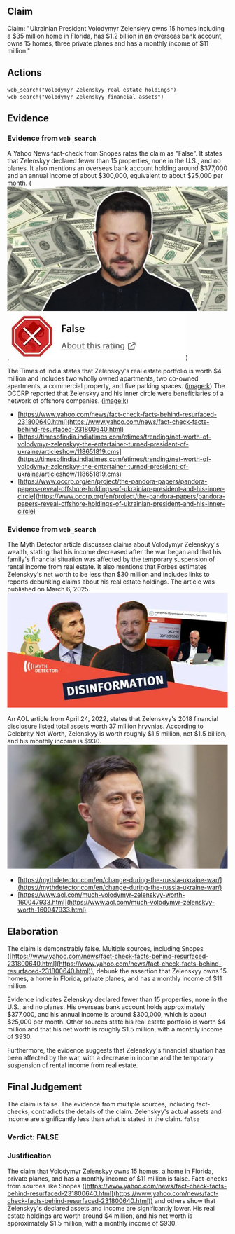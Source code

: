 ## Claim
Claim: "Ukrainian President Volodymyr Zelenskyy owns 15 homes including a $35 million home in Florida, has $1.2 billion in an overseas bank account, owns 15 homes, three private planes and has a monthly income of $11 million."

## Actions
```
web_search("Volodymyr Zelenskyy real estate holdings")
web_search("Volodymyr Zelenskyy financial assets")
```

## Evidence
### Evidence from `web_search`
A Yahoo News fact-check from Snopes rates the claim as "False". It states that Zelenskyy declared fewer than 15 properties, none in the U.S., and no planes. It also mentions an overseas bank account holding around $377,000 and an annual income of about $300,000, equivalent to about $25,000 per month. (![image 524](media/2025-08-06_17-47-1754502455-991461.jpg), ![image 525](media/2025-08-06_17-47-1754502456-175388.jpg))

The Times of India states that Zelenskyy's real estate portfolio is worth $4 million and includes two wholly owned apartments, two co-owned apartments, a commercial property, and five parking spaces. (<image:k>) The OCCRP reported that Zelenskyy and his inner circle were beneficiaries of a network of offshore companies. (<image:k>)

*   [https://www.yahoo.com/news/fact-check-facts-behind-resurfaced-231800640.html](https://www.yahoo.com/news/fact-check-facts-behind-resurfaced-231800640.html)
*   [https://timesofindia.indiatimes.com/etimes/trending/net-worth-of-volodymyr-zelenskyy-the-entertainer-turned-president-of-ukraine/articleshow/118651819.cms](https://timesofindia.indiatimes.com/etimes/trending/net-worth-of-volodymyr-zelenskyy-the-entertainer-turned-president-of-ukraine/articleshow/118651819.cms)
*   [https://www.occrp.org/en/project/the-pandora-papers/pandora-papers-reveal-offshore-holdings-of-ukrainian-president-and-his-inner-circle](https://www.occrp.org/en/project/the-pandora-papers/pandora-papers-reveal-offshore-holdings-of-ukrainian-president-and-his-inner-circle)


### Evidence from `web_search`
The Myth Detector article discusses claims about Volodymyr Zelenskyy's wealth, stating that his income decreased after the war began and that his family's financial situation was affected by the temporary suspension of rental income from real estate. It also mentions that Forbes estimates Zelenskyy's net worth to be less than $30 million and includes links to reports debunking claims about his real estate holdings. The article was published on March 6, 2025. ![image 1930](media/2025-08-07_19-23-1754594600-089015.jpg)

An AOL article from April 24, 2022, states that Zelenskyy's 2018 financial disclosure listed total assets worth 37 million hryvnias. According to Celebrity Net Worth, Zelenskyy is worth roughly $1.5 million, not $1.5 billion, and his monthly income is $930. ![image 1936](media/2025-08-07_19-23-1754594629-424939.jpg)
*   [https://mythdetector.com/en/change-during-the-russia-ukraine-war/](https://mythdetector.com/en/change-during-the-russia-ukraine-war/)
*   [https://www.aol.com/much-volodymyr-zelenskyy-worth-160047933.html](https://www.aol.com/much-volodymyr-zelenskyy-worth-160047933.html)


## Elaboration
The claim is demonstrably false. Multiple sources, including Snopes ([https://www.yahoo.com/news/fact-check-facts-behind-resurfaced-231800640.html](https://www.yahoo.com/news/fact-check-facts-behind-resurfaced-231800640.html)), debunk the assertion that Zelenskyy owns 15 homes, a home in Florida, private planes, and has a monthly income of $11 million.

Evidence indicates Zelenskyy declared fewer than 15 properties, none in the U.S., and no planes. His overseas bank account holds approximately $377,000, and his annual income is around $300,000, which is about $25,000 per month. Other sources state his real estate portfolio is worth $4 million and that his net worth is roughly $1.5 million, with a monthly income of $930.

Furthermore, the evidence suggests that Zelenskyy's financial situation has been affected by the war, with a decrease in income and the temporary suspension of rental income from real estate.


## Final Judgement
The claim is false. The evidence from multiple sources, including fact-checks, contradicts the details of the claim. Zelenskyy's actual assets and income are significantly less than what is stated in the claim. `false`

### Verdict: FALSE

### Justification
The claim that Volodymyr Zelenskyy owns 15 homes, a home in Florida, private planes, and has a monthly income of $11 million is false. Fact-checks from sources like Snopes ([https://www.yahoo.com/news/fact-check-facts-behind-resurfaced-231800640.html](https://www.yahoo.com/news/fact-check-facts-behind-resurfaced-231800640.html)) and others show that Zelenskyy's declared assets and income are significantly lower. His real estate holdings are worth around $4 million, and his net worth is approximately $1.5 million, with a monthly income of $930.
